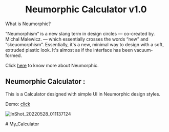 <h1 align="center">
 Neumorphic Calculator v1.0
</h1>


What is Neumorphic?

“Neumorphism” is a new slang term in design circles — co-created by. Michal Malewicz. 
— which essentially crosses the words “new” and “skeuomorphism”.
Essentially, it's a new, minimal way to design with a soft, extruded plastic look.
It's almost as if the interface has been vacuum-formed.

Click <a href="https://www.justinmind.com/blog/neumorphism-ui/" target="_blank">here</a> to know more about Neumorphic. 


## Neumorphic Calculator :

This is a Calculator designed with simple UI in Neumorphic design styles.

Demo: <a href="https://the-young-programmer.github.io/Neumorphic-Calculator/" target="_blank"> click </a>














  
  
  
  ![InShot_20220528_011137124](https://user-images.githubusercontent.com/79866006/170802166-1aa6e64b-e1aa-489b-bdde-9de96a4687b6.jpg)

  
  
  
  
  



#   M y _ C a l c u l a t o r  
 